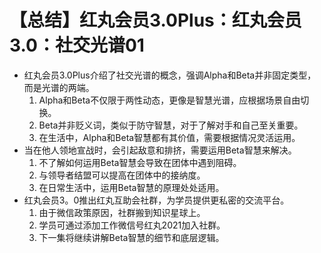 # 【总结】红丸会员3.0Plus：红丸会员3.0：社交光谱01

-   红丸会员3.0Plus介绍了社交光谱的概念，强调Alpha和Beta并非固定类型，而是光谱的两端。
    1.  Alpha和Beta不仅限于两性动态，更像是智慧光谱，应根据场景自由切换。
    2.  Beta并非贬义词，类似于防守智慧，对于了解对手和自己至关重要。
    3.  在生活中，Alpha和Beta智慧都有其价值，需要根据情况灵活运用。
-   当在他人领地宣战时，会引起敌意和排挤，需要运用Beta智慧来解决。
    1.  不了解如何运用Beta智慧会导致在团体中遇到阻碍。
    2.  与领导者结盟可以提高在团体中的接纳度。
    3.  在日常生活中，运用Beta智慧的原理处处适用。
-   红丸会员3。0推出红丸互助会社群，为学员提供更私密的交流平台。
    1.  由于微信政策原因，社群搬到知识星球上。
    2.  学员可通过添加工作微信号红丸2021加入社群。
    3.  下一集将继续讲解Beta智慧的细节和底层逻辑。